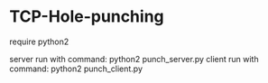 # TCP-Hole-punching

require python2

server run with command: python2 punch_server.py
client run with command: python2 punch_client.py <host> <port> <pool>
